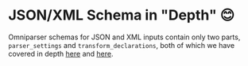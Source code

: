 # JSON/XML Schema in "Depth" :blush:

Omniparser schemas for JSON and XML inputs contain only two parts, `parser_settings` and
`transform_declarations`, both of which we have covered in depth [here](./gettingstarted.md) and
[here](./transforms.md).
